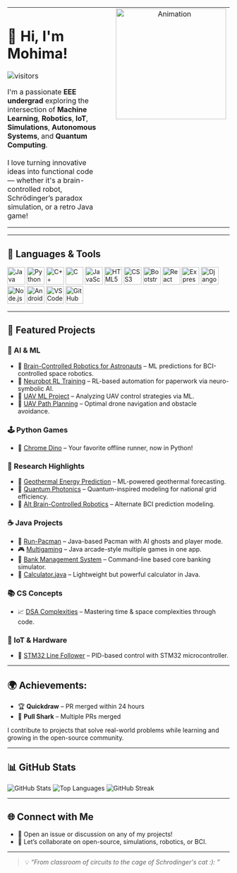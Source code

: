 <table style="border-collapse: collapse; border: none; width: 100%;">
  <tr>
    <td valign="top" width="60%" style="border: none; padding: 0 1em 0 0;">
      <h1>👋 Hi, I'm Mohima!</h1>
      <img src="https://komarev.com/ghpvc/?username=Mohima6&color=blue&style=flat-square" alt="visitors"/>
      <p>
        I'm a passionate <b>EEE undergrad</b> exploring the intersection of 
        <b>Machine Learning</b>, <b>Robotics</b>, <b>IoT</b>, 
        <b>Simulations</b>, <b>Autonomous Systems</b>, and <b>Quantum Computing</b>. <br><br>
        I love turning innovative ideas into functional code — whether it's a brain-controlled robot, Schrödinger’s paradox simulation, or a retro Java game!
      </p>
    </td>
    <td valign="top" width="40%" align="center" style="border: none; padding-left: 1em;">
      <img src="https://media.giphy.com/media/HQHwvSBSy7s0AXOlWt/giphy.gif" width="250" alt="Animation"/>
    </td>
  </tr>
</table>

---

## 🔧 Languages & Tools

<p align="left">
  <!-- Programming Languages -->
  <a href="https://www.oracle.com/java/" target="_blank"><img src="https://upload.wikimedia.org/wikipedia/en/3/30/Java_programming_language_logo.svg" alt="Java" width="40"/></a>
  <a href="https://www.python.org/" target="_blank"><img src="https://upload.wikimedia.org/wikipedia/commons/c/c3/Python-logo-notext.svg" alt="Python" width="40"/></a>
  <a href="https://isocpp.org/" target="_blank"><img src="https://upload.wikimedia.org/wikipedia/commons/1/18/ISO_C%2B%2B_Logo.svg" alt="C++" width="40"/></a>
  <a href="https://en.wikipedia.org/wiki/C_(programming_language)" target="_blank"><img src="https://upload.wikimedia.org/wikipedia/commons/1/19/C_Logo.png" alt="C" width="40"/></a>
  <a href="https://developer.mozilla.org/en-US/docs/Web/JavaScript" target="_blank"><img src="https://upload.wikimedia.org/wikipedia/commons/6/6a/JavaScript-logo.png" alt="JavaScript" width="40"/></a>
  <a href="https://developer.mozilla.org/en-US/docs/Web/HTML" target="_blank"><img src="https://cdn.jsdelivr.net/gh/devicons/devicon/icons/html5/html5-original.svg" alt="HTML5" width="40"/></a>
  <a href="https://developer.mozilla.org/en-US/docs/Web/CSS" target="_blank"><img src="https://cdn.jsdelivr.net/gh/devicons/devicon/icons/css3/css3-original.svg" alt="CSS3" width="40"/></a>
  <a href="https://getbootstrap.com/" target="_blank"><img src="https://cdn.jsdelivr.net/gh/devicons/devicon/icons/bootstrap/bootstrap-plain.svg" alt="Bootstrap" width="40"/></a>
  <a href="https://react.dev/" target="_blank"><img src="https://cdn.jsdelivr.net/gh/devicons/devicon/icons/react/react-original.svg" alt="React" width="40"/></a>
  <a href="https://expressjs.com/" target="_blank"><img src="https://cdn.jsdelivr.net/gh/devicons/devicon/icons/express/express-original.svg" alt="Express.js" width="40"/></a>
  <a href="https://www.djangoproject.com/" target="_blank"><img src="https://cdn.jsdelivr.net/gh/devicons/devicon/icons/django/django-plain.svg" alt="Django" width="40"/></a>
  <a href="https://nodejs.org/" target="_blank"><img src="https://cdn.jsdelivr.net/gh/devicons/devicon/icons/nodejs/nodejs-original.svg" alt="Node.js" width="40"/></a>
  <a href="https://developer.android.com/" target="_blank"><img src="https://upload.wikimedia.org/wikipedia/commons/d/d7/Android_robot.svg" alt="Android" width="40"/></a>
  <a href="https://code.visualstudio.com/" target="_blank"><img src="https://cdn.jsdelivr.net/gh/devicons/devicon/icons/vscode/vscode-original.svg" alt="VS Code" width="40"/></a>
  <a href="https://github.com/" target="_blank"><img src="https://github.githubassets.com/images/modules/logos_page/GitHub-Mark.png" alt="GitHub" width="40"/></a>
</p>


---

## 🚀 Featured Projects

### 🧠 AI & ML

- 🔗 [Brain-Controlled Robotics for Astronauts](https://github.com/Mohima6/BrainControlledRoboticsForAstronauts--ML-project-predictions-for-paperwork) – ML predictions for BCI-controlled space robotics.  
- 🔗 [Neurobot RL Training](https://github.com/Mohima6/neurobot-ml-for-paperwork-rl-training) – RL-based automation for paperwork via neuro-symbolic AI.  
- 🔗 [UAV ML Project](https://github.com/Mohima6/UAV-ML-PROJECT) – Analyzing UAV control strategies via ML.  
- 🔗 [UAV Path Planning](https://github.com/Mohima6/UAVpathplanning) – Optimal drone navigation and obstacle avoidance.

### 🕹️ Python Games

- 🦖 [Chrome Dino](https://github.com/Mohima6/Chrome-Dino) – Your favorite offline runner, now in Python!

### 🔬 Research Highlights

- 🔬 [Geothermal Energy Prediction](https://github.com/Mohima6/geothermal-energy-ml-paperwork) – ML-powered geothermal forecasting.  
- 🔭 [Quantum Photonics](https://github.com/Mohima6/QuantumPhotonics-paperwork) – Quantum-inspired modeling for national grid efficiency.  
- 🧠 [Alt Brain-Controlled Robotics](https://github.com/Mohima6/Brain-Controlled-Robotics-ML-predictions-for-paperwork-) – Alternate BCI prediction modeling.

### ☕ Java Projects

- 👻 [Run-Pacman](https://github.com/Mohima6/Run-Pacman) – Java-based Pacman with AI ghosts and player mode.  
- 🎮 [Multigaming](https://github.com/Mohima6/Multigaming) – Java arcade-style multiple games in one app.  
- 🏦 [Bank Management System](https://github.com/Mohima6/Bank-Management-System) – Command-line based core banking simulator.  
- 🧮 [Calculator.java](https://github.com/Mohima6/Calculator.java) – Lightweight but powerful calculator in Java.

### 📚 CS Concepts

- 📈 [DSA Complexities](https://github.com/Mohima6/DSA-complexities) – Mastering time & space complexities through code.

### 🤖 IoT & Hardware

- 🚗 [STM32 Line Follower](https://github.com/Mohima6/STM32-Line-Follower-with-PID) – PID-based control with STM32 microcontroller.

---

## 🌍 Achievements:
- 🏆 **Quickdraw** – PR merged within 24 hours
- 🦈 **Pull Shark** – Multiple PRs merged

I contribute to projects that solve real-world problems while learning and growing in the open-source community.

---

## 📊 GitHub Stats

![GitHub Stats](https://github-readme-stats.vercel.app/api?username=Mohima6&show_icons=true&theme=radical)
![Top Languages](https://github-readme-stats.vercel.app/api/top-langs/?username=Mohima6&layout=compact&theme=radical)
![GitHub Streak](https://streak-stats.demolab.com/?user=Mohima6&theme=radical&hide_border=true)

---

## 🌐 Connect with Me

- 💬 Open an issue or discussion on any of my projects!
- 🧠 Let’s collaborate on open-source, simulations, robotics, or BCI.

---

> 💡 *“From classroom of circuits to the cage of Schrodinger's cat :): ”*
